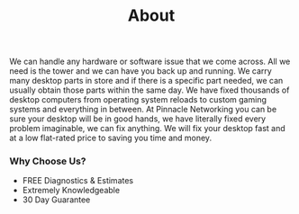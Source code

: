 ﻿---
title: About

# The About page
# v2.0
# https://github.com/cotes2020/jekyll-theme-chirpy
# © 2017-2019 Cotes Chung
# MIT License
---
<p>We can handle any hardware or software issue that we come across. All we need is the tower and we can have you back up and running. We carry many desktop parts in store and if there is a specific part needed, we can usually obtain those parts within the same day. We have fixed thousands of desktop computers from operating system reloads to custom gaming systems and everything in between. At Pinnacle Networking you can be sure your desktop will be in good hands, we have literally fixed every problem imaginable, we can fix anything. We will fix your desktop fast and at a low flat-rated price to saving you time and money.</p>


<h3>Why Choose Us?</h3>	

<ul>
   <li>FREE Diagnostics & Estimates</li>
   <li>Extremely Knowledgeable</li>
   <li>30 Day Guarantee</li>
</ul>

